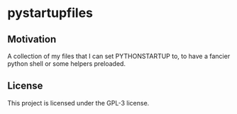 # pystartupfiles

## Motivation

A collection of my files that I can set PYTHONSTARTUP to, to have a fancier python shell or some helpers preloaded.
## License

This project is licensed under the GPL-3 license.
